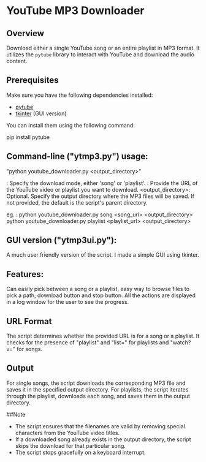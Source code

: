 # YouTube MP3 Downloader
## Overview

Download either a single YouTube song or an entire playlist in MP3 format. It utilizes the `pytube` library to interact with YouTube and download the audio content.

## Prerequisites

Make sure you have the following dependencies installed:

- [pytube](https://github.com/pytube/pytube)
- [tkinter](https://docs.python.org/3/library/tkinter.html) (GUI version) 

You can install them using the following command:

pip install pytube

## Command-line ("ytmp3.py") usage: 
  "python youtube_downloader.py <mode> <url> <output_directory>"

<mode>: Specify the download mode, either 'song' or 'playlist'.
<url>: Provide the URL of the YouTube video or playlist you want to download.
<output_directory>: Optional. Specify the output directory where the MP3 files will be saved. If not provided, the default is the script's parent directory.

eg. :
  python youtube_downloader.py song <song_url> <output_directory>
  python youtube_downloader.py playlist <playlist_url> <output_directory>

## GUI version ("ytmp3ui.py"):
  A much user friendly version of the script. I made a simple GUI using tkinter.

## Features:
  Can easily pick between a song or a playlist, easy way to browse files to pick a path, download button and stop button. All the actions are displayed in a log window for the user to see the progress.

## URL Format
  The script determines whether the provided URL is for a song or a playlist. It checks for the presence of "playlist" and "list=" for playlists and "watch?v=" for songs.

## Output
  For single songs, the script downloads the corresponding MP3 file and saves it in the specified output directory.
  For playlists, the script iterates through the playlist, downloads each song, and saves them in the output directory.

##Note
  - The script ensures that the filenames are valid by removing special characters from the YouTube video titles.
  - If a downloaded song already exists in the output directory, the script skips the download for that particular song.
  - The script stops gracefully on a keyboard interrupt.
  

